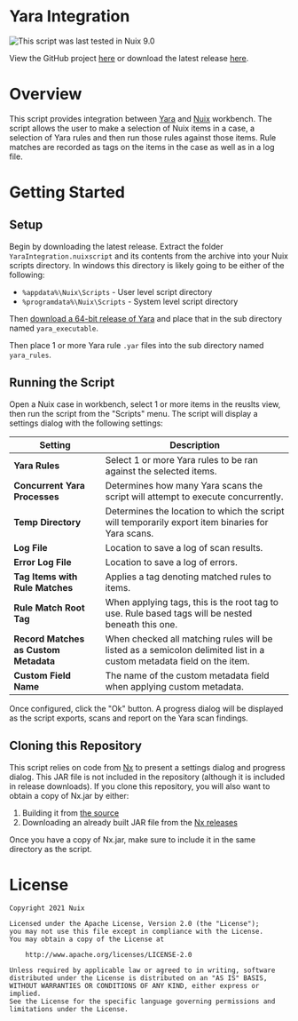 Yara Integration
================

![This script was last tested in Nuix 9.0](https://img.shields.io/badge/Script%20Tested%20in%20Nuix-9.0-green.svg)

View the GitHub project [here](https://github.com/Nuix/Yara-Integration) or download the latest release [here](https://github.com/Nuix/Yara-Integration/releases).

# Overview

This script provides integration between [Yara](http://virustotal.github.io/yara/) and [Nuix](https://www.nuix.com/) workbench.  The script allows the user to make a selection of Nuix items in a case, a selection of Yara rules and then run those rules against those items.  Rule matches are recorded as tags on the items in the case as well as in a log file.

# Getting Started

## Setup

Begin by downloading the latest release.  Extract the folder `YaraIntegration.nuixscript` and its contents from the archive into your Nuix scripts directory.  In windows this directory is likely going to be either of the following:

- `%appdata%\Nuix\Scripts` - User level script directory
- `%programdata%\Nuix\Scripts` - System level script directory

Then [download a 64-bit release of Yara](https://github.com/VirusTotal/yara/releases) and place that in the sub directory named `yara_executable`.

Then place 1 or more Yara rule `.yar` files into the sub directory named `yara_rules`.

## Running the Script

Open a Nuix case in workbench, select 1 or more items in the reuslts view, then run the script from the "Scripts" menu.  The script will display a settings dialog with the following settings:

| Setting | Description |
| ------- | ----------- |
| **Yara Rules** | Select 1 or more Yara rules to be ran against the selected items. |
| **Concurrent Yara Processes** | Determines how many Yara scans the script will attempt to execute concurrently. |
| **Temp Directory** | Determines the location to which the script will temporarily export item binaries for Yara scans. |
| **Log File** | Location to save a log of scan results. |
| **Error Log File** | Location to save a log of errors. |
| **Tag Items with Rule Matches** | Applies a tag denoting matched rules to items. |
| **Rule Match Root Tag** | When applying tags, this is the root tag to use.  Rule based tags will be nested beneath this one. |
| **Record Matches as Custom Metadata** | When checked all matching rules will be listed as a semicolon delimited list in a custom metadata field on the item. |
| **Custom Field Name** | The name of the custom metadata field when applying custom metadata. |

Once configured, click the "Ok" button.  A progress dialog will be displayed as the script exports, scans and report on the Yara scan findings.

## Cloning this Repository

This script relies on code from [Nx](https://github.com/Nuix/Nx) to present a settings dialog and progress dialog.  This JAR file is not included in the repository (although it is included in release downloads).  If you clone this repository, you will also want to obtain a copy of Nx.jar by either:
1. Building it from [the source](https://github.com/Nuix/Nx)
2. Downloading an already built JAR file from the [Nx releases](https://github.com/Nuix/Nx/releases)

Once you have a copy of Nx.jar, make sure to include it in the same directory as the script.

# License

```
Copyright 2021 Nuix

Licensed under the Apache License, Version 2.0 (the "License");
you may not use this file except in compliance with the License.
You may obtain a copy of the License at

    http://www.apache.org/licenses/LICENSE-2.0

Unless required by applicable law or agreed to in writing, software
distributed under the License is distributed on an "AS IS" BASIS,
WITHOUT WARRANTIES OR CONDITIONS OF ANY KIND, either express or implied.
See the License for the specific language governing permissions and
limitations under the License.
```

